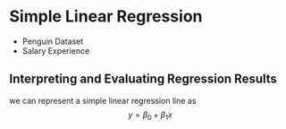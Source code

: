 # Simple Linear Regression

- Penguin Dataset
- Salary Experience 

## Interpreting and Evaluating Regression Results

we can represent a simple linear regression line as
$$
    y = \beta_0 + \beta_1 x
$$

